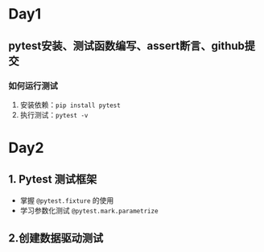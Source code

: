 # Day1 
## pytest安装、测试函数编写、assert断言、github提交
### 如何运行测试
1. 安装依赖：`pip install pytest`
2. 执行测试：`pytest -v`

# Day2 
## 1. **Pytest 测试框架**
   - 掌握 `@pytest.fixture` 的使用
   - 学习参数化测试 `@pytest.mark.parametrize`
## 2.创建数据驱动测试